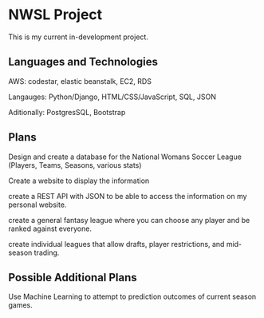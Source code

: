 NWSL Project
==================================================

This is my current in-development project.




Languages and Technologies
------------------

AWS: codestar, elastic beanstalk, EC2, RDS

Langauges: Python/Django, HTML/CSS/JavaScript, SQL, JSON

Aditionally: PostgresSQL, Bootstrap


Plans
-----------
Design and create a database for the National Womans Soccer League
(Players, Teams, Seasons, various stats)

Create a website to display the information

create a REST API with JSON to be able to access the information on my personal website. 

create a general fantasy league where you can choose any player and be ranked against everyone.

create individual leagues that allow drafts, player restrictions, and mid-season trading.


Possible Additional Plans
----------------------
Use Machine Learning to attempt to prediction outcomes of current season games. 
